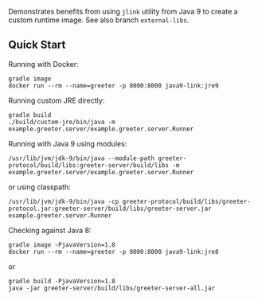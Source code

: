 Demonstrates benefits from using `jlink` utility from Java 9 to create a custom runtime image. See also branch `external-libs`.

## Quick Start

Running with Docker:

```
gradle image
docker run --rm --name=greeter -p 8000:8000 java9-link:jre9
```

Running custom JRE directly:

```
gradle build
./build/custom-jre/bin/java -m example.greeter.server/example.greeter.server.Runner
```

Running with Java 9 using modules:

```
/usr/lib/jvm/jdk-9/bin/java --module-path greeter-protocol/build/libs:greeter-server/build/libs -m example.greeter.server/example.greeter.server.Runner
```
or using classpath:
```
/usr/lib/jvm/jdk-9/bin/java -cp greeter-protocol/build/libs/greeter-protocol.jar:greeter-server/build/libs/greeter-server.jar example.greeter.server.Runner
```

Checking against Java 8:

```
gradle image -PjavaVersion=1.8
docker run --rm --name=greeter -p 8000:8000 java9-link:jre8
```

or

```
gradle build -PjavaVersion=1.8
java -jar greeter-server/build/libs/greeter-server-all.jar
```
